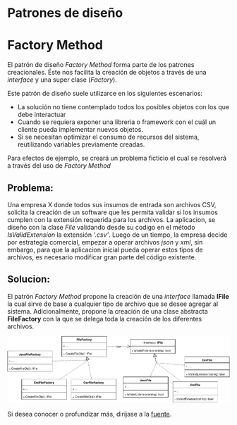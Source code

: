 # Patrones de diseño
# Factory Method 

El patrón de diseño *Factory Method* forma parte de los patrones creacionales. Éste nos facilita la creación de objetos a través de una *interface* y una super clase (*Factory*).

Este patrón de diseño suele utilizarce en los siguientes escenarios:
- La solución no tiene contemplado todos los posibles objetos con los que debe interactuar
- Cuando se requiera exponer una libreria o framework con el cuál un cliente pueda implementar nuevos objetos.
- Si se necesitan optimizar el consumo de recursos del sistema, reutilizando variables previamente creadas.

Para efectos de ejemplo, se creará un problema ficticio el cual se resolverá a través del uso de *Factory Method*

## Problema:
Una empresa X donde todos sus insumos de entrada son archivos CSV, solicita la creación de un software que les permita validar si los insumos cumplen con la extensión requerida para los archivos. 
La aplicacion, se diseño con la clase *File* validando desde su codigo en el método *IsValidExtension* la extensión *'.csv'*.
Luego de un tiempo, la empresa decide por estrategia comercial, empezar a operar archivos *json* y *xml*, sin embargo, para que la aplicacion inicial pueda operar estos tipos de archivos, es necesario modificar gran parte del código existente.

## Solucion:
El patrón *Factory Method* propone la creación de una *interface* llamada **IFile** la cual sirve de base a cualquier tipo de archivo que se desee agregar al sistema. Adicionalmente, propone la creación de una clase abstracta **FileFactory** con la que se delega toda la creación de los diferentes archivos.

![arquitectura_factory_method](resources/arq_factory_method.drawio.png)

Si desea conocer o profundizar más, dirijase a la [fuente](https://refactoring.guru/design-patterns/factory-method).
